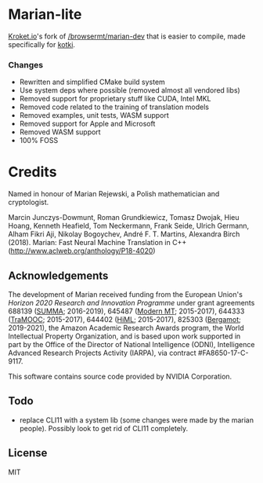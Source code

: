 Marian-lite
======

[Kroket.io](https://kroket.io/)'s fork of [/browsermt/marian-dev](https://github.com/browsermt/marian-dev) that is easier to compile, made specifically for [kotki](https://github.com/kroketio/kotki).

### Changes

- Rewritten and simplified CMake build system
- Use system deps where possible (removed almost all vendored libs)
- Removed support for proprietary stuff like CUDA, Intel MKL
- Removed code related to the training of translation models
- Removed examples, unit tests, WASM support
- Removed support for Apple and Microsoft
- Removed WASM support
- 100% FOSS

# Credits

Named in honour of Marian Rejewski, a Polish mathematician and cryptologist.

Marcin Junczys-Dowmunt, Roman Grundkiewicz, Tomasz Dwojak, Hieu Hoang, Kenneth
Heafield, Tom Neckermann, Frank Seide, Ulrich Germann, Alham Fikri Aji, Nikolay
Bogoychev, André F. T. Martins, Alexandra Birch (2018). Marian: Fast Neural
Machine Translation in C++ (http://www.aclweb.org/anthology/P18-4020)

## Acknowledgements

The development of Marian received funding from the European Union's
_Horizon 2020 Research and Innovation Programme_ under grant agreements
688139 ([SUMMA](http://www.summa-project.eu); 2016-2019),
645487 ([Modern MT](http://www.modernmt.eu); 2015-2017),
644333 ([TraMOOC](http://tramooc.eu/); 2015-2017),
644402 ([HiML](http://www.himl.eu/); 2015-2017),
825303 ([Bergamot](https://browser.mt/); 2019-2021),
the Amazon Academic Research Awards program,
the World Intellectual Property Organization,
and is based upon work supported in part by the Office of the Director of
National Intelligence (ODNI), Intelligence Advanced Research Projects Activity
(IARPA), via contract #FA8650-17-C-9117.

This software contains source code provided by NVIDIA Corporation.

## Todo

- replace CLI11 with a system lib (some changes were made by the marian people). Possibly look to get rid of CLI11 completely.

## License

MIT

